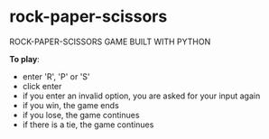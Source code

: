 # rock-paper-scissors
ROCK-PAPER-SCISSORS GAME BUILT WITH PYTHON

**To play**:
- enter 'R', 'P' or 'S'
- click enter
- if you enter an invalid option, you are asked for your input again
- if you win, the game ends
- if you lose, the game continues
- if there is a tie, the game continues
